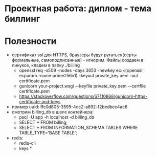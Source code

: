 # Проектная работа: диплом - тема биллинг

# Полезности
  - сертификат ssl для HTTPS, браузеры будут ругаться(серты формальные, самоподписанные) - игнорим. Файлы создаем в линуксе, кладем в папку ./billing
    - openssl req -x509 -nodes -days 3650 -newkey ec:<(openssl ecparam -name prime256v1) -keyout private_key.pem -out certificate.pem
    - gunicorn your-project.wsgi --keyfile private_key.pem --certfile certificate.pem
    - https://stackoverflow.com/questions/67110868/gunicorn-https-certificate-and-keys
  - пример uuid: ffe0d805-3595-4cc2-a892-f2bedbec4ac6
  - смотрим billing_db в шеле контейнера:
    - psql -U app -h localhost -d billing_db
    - SELECT * FROM billing;
    - SELECT * FROM INFORMATION_SCHEMA.TABLES WHERE TABLE_TYPE='BASE TABLE';
  - redis:
    - redis-cli
    - keys *